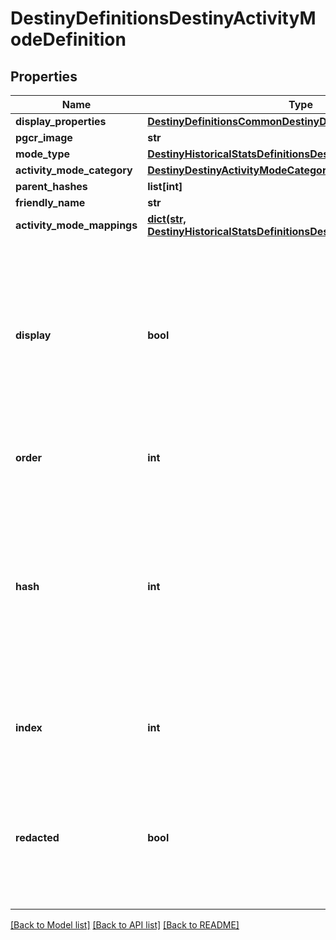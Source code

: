 # DestinyDefinitionsDestinyActivityModeDefinition

## Properties
Name | Type | Description | Notes
------------ | ------------- | ------------- | -------------
**display_properties** | [**DestinyDefinitionsCommonDestinyDisplayPropertiesDefinition**](DestinyDefinitionsCommonDestinyDisplayPropertiesDefinition.md) |  | [optional] 
**pgcr_image** | **str** |  | [optional] 
**mode_type** | [**DestinyHistoricalStatsDefinitionsDestinyActivityModeType**](DestinyHistoricalStatsDefinitionsDestinyActivityModeType.md) |  | [optional] 
**activity_mode_category** | [**DestinyDestinyActivityModeCategory**](DestinyDestinyActivityModeCategory.md) |  | [optional] 
**parent_hashes** | **list[int]** |  | [optional] 
**friendly_name** | **str** |  | [optional] 
**activity_mode_mappings** | [**dict(str, DestinyHistoricalStatsDefinitionsDestinyActivityModeType)**](DestinyHistoricalStatsDefinitionsDestinyActivityModeType.md) |  | [optional] 
**display** | **bool** | If FALSE, we want to ignore this type when we&#39;re showing activity modes in BNet UI.  It will still be returned in case3rd parties want to use it for any purpose. | [optional] 
**order** | **int** | The relative ordering of activity modes. | [optional] 
**hash** | **int** | The unique identifier for this entity.  Guaranteed to be unique for the type of entity, but not globally.  When entities refer to each other in Destiny content, it is this hash that they are referring to. | [optional] 
**index** | **int** | The index of the entity as it was found in the investment tables. | [optional] 
**redacted** | **bool** | If this is true, then there is an entity with this identifier/type combination, but BNet isnot yet allowed to show it.  Sorry! | [optional] 

[[Back to Model list]](../README.md#documentation-for-models) [[Back to API list]](../README.md#documentation-for-api-endpoints) [[Back to README]](../README.md)


